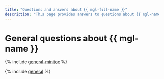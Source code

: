 ```yaml
---
title: "Questions and answers about {{ mgl-full-name }}"
description: "This page provides answers to questions about {{ mgl-name }}."
---
```


# General questions about {{ mgl-name }}

{% include [general-minitoc](../../_qa/managed-gitlab/minitoc/general.md) %}

{% include [general](../../_qa/managed-gitlab/general.md) %}
